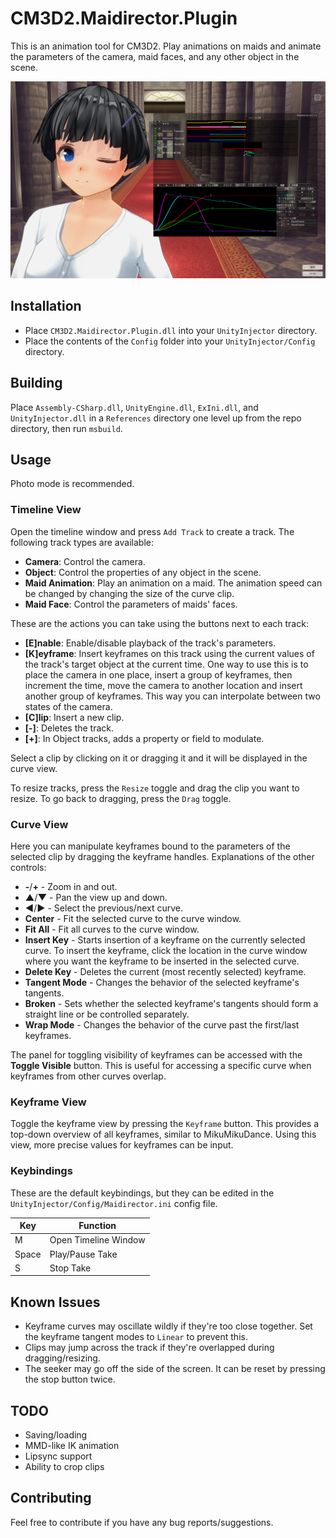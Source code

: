 # CM3D2.Maidirector.Plugin
This is an animation tool for CM3D2. Play animations on maids and animate the parameters of the camera, maid faces, and any other object in the scene.

![Screenshot](https://github.com/ShinHogera/CM3D2.Maidirector.Plugin/raw/master/screenshot.png)

## Installation
* Place `CM3D2.Maidirector.Plugin.dll` into your `UnityInjector` directory.
* Place the contents of the `Config` folder into your `UnityInjector/Config` directory.

## Building
Place `Assembly-CSharp.dll`, `UnityEngine.dll`, `ExIni.dll`, and `UnityInjector.dll` in a `References` directory one level up from the repo directory, then run `msbuild`.

## Usage
Photo mode is recommended.

### Timeline View
Open the timeline window and press `Add Track` to create a track. The following track types are available:
- **Camera**: Control the camera.
- **Object**: Control the properties of any object in the scene.
- **Maid Animation**: Play an animation on a maid. The animation speed can be changed by changing the size of the curve clip.
- **Maid Face**: Control the parameters of maids' faces.

These are the actions you can take using the buttons next to each track:
- **[E]nable**: Enable/disable playback of the track's parameters.
- **[K]eyframe**: Insert keyframes on this track using the current values of the track's target object at the current time. One way to use this is to place the camera in one place, insert a group of keyframes, then increment the time, move the camera to another location and insert another group of keyframes. This way you can interpolate between two states of the camera.
- **[C]lip**: Insert a new clip.
- **[-]**: Deletes the track.
- **[+]**: In Object tracks, adds a property or field to modulate.

Select a clip by clicking on it or dragging it and it will be displayed in the curve view.

To resize tracks, press the `Resize` toggle and drag the clip you want to resize. To go back to dragging, press the `Drag` toggle.

### Curve View
Here you can manipulate keyframes bound to the parameters of the selected clip by dragging the keyframe handles. Explanations of the other controls:

- **-**/**+** - Zoom in and out.
- **▲**/**▼** - Pan the view up and down.
- **◀**/**▶** - Select the previous/next curve.
- **Center** - Fit the selected curve to the curve window.
- **Fit All** - Fit all curves to the curve window.
- **Insert Key** - Starts insertion of a keyframe on the currently selected curve. To insert the keyframe, click the location in the curve window where you want the keyframe to be inserted in the selected curve.
- **Delete Key** - Deletes the current (most recently selected) keyframe.
- **Tangent Mode** - Changes the behavior of the selected keyframe's tangents.
- **Broken** - Sets whether the selected keyframe's tangents should form a straight line or be controlled separately.
- **Wrap Mode** - Changes the behavior of the curve past the first/last keyframes.

The panel for toggling visibility of keyframes can be accessed with the **Toggle Visible** button. This is useful for accessing a specific curve when keyframes from other curves overlap.

### Keyframe View
Toggle the keyframe view by pressing the `Keyframe` button. This provides a top-down overview of all keyframes, similar to MikuMikuDance. Using this view, more precise values for keyframes can be input.

### Keybindings
These are the default keybindings, but they can be edited in the `UnityInjector/Config/Maidirector.ini` config file.

| Key     | Function                |
|---------|-------------------------|
| M       | Open Timeline Window    |
| Space   | Play/Pause Take         |
| S       | Stop Take               |

## Known Issues
- Keyframe curves may oscillate wildly if they're too close together. Set the keyframe tangent modes to `Linear` to prevent this.
- Clips may jump across the track if they're overlapped during dragging/resizing.
- The seeker may go off the side of the screen. It can be reset by pressing the stop button twice.

## TODO
- Saving/loading
- MMD-like IK animation
- Lipsync support
- Ability to crop clips

## Contributing
Feel free to contribute if you have any bug reports/suggestions.
